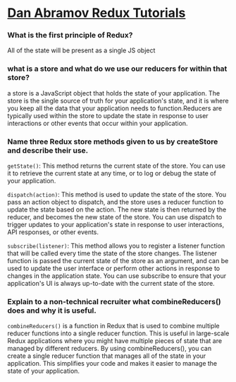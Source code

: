# [Dan Abramov Redux Tutorials](https://egghead.io/courses/fundamentals-of-redux-course-from-dan-abramov-bd5cc867)

### What is the first principle of Redux?
All of the state will be present as a single JS object
### what is a store and what do we use our reducers for within that store?
a store is a JavaScript object that holds the state of your application. The store is the single source of truth for your application's state, and it is where you keep all the data that your application needs to function.Reducers are typically used within the store to update the state in response to user interactions or other events that occur within your application.
### Name three Redux store methods given to us by createStore and describe their use.
`getState()`: This method returns the current state of the store. You can use it to retrieve the current state at any time, or to log or debug the state of your application.

`dispatch(action)`: This method is used to update the state of the store. You pass an action object to dispatch, and the store uses a reducer function to update the state based on the action. The new state is then returned by the reducer, and becomes the new state of the store. You can use dispatch to trigger updates to your application's state in response to user interactions, API responses, or other events.

`subscribe(listener)`: This method allows you to register a listener function that will be called every time the state of the store changes. The listener function is passed the current state of the store as an argument, and can be used to update the user interface or perform other actions in response to changes in the application state. You can use subscribe to ensure that your application's UI is always up-to-date with the current state of the store.


### Explain to a non-technical recruiter what combineReducers() does and why it is useful.
`combineReducers()` is a function in Redux that is used to combine multiple reducer functions into a single reducer function. This is useful in large-scale Redux applications where you might have multiple pieces of state that are managed by different reducers. By using combineReducers(), you can create a single reducer function that manages all of the state in your application. This simplifies your code and makes it easier to manage the state of your application.
